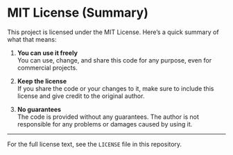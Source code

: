 # MIT License (Summary)

This project is licensed under the MIT License. Here’s a quick summary of what that means:

1. **You can use it freely**  
   You can use, change, and share this code for any purpose, even for commercial projects.

2. **Keep the license**  
   If you share the code or your changes to it, make sure to include this license and give credit to the original author.

3. **No guarantees**  
   The code is provided without any guarantees. The author is not responsible for any problems or damages caused by using it.

---

For the full license text, see the `LICENSE` file in this repository.
